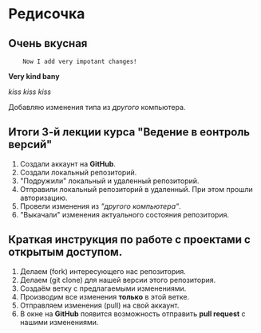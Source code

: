 # Редисочка
## Очень вкусная
```
    Now I add very impotant changes!
```
**Very kind bany** 

*kiss* *kiss* *kiss* 

Добавляю изменения типа из *другого* компьютера.

## Итоги 3-й лекции курса "Ведение в еонтроль версий"
1. Создали аккаунт на **GitHub**.
2. Создали локальный репозиторий.
3. "Подружили" локальный и удаленный репозиторий.
4. Отправили локальный репозиторий в удаленный. При этом прошли авторизацию.
5. Провели изменения из *"другого компьютера"*.
6. "Выкачали" изменения актуального состояния репозитория.

## Краткая инструкция по работе с проектами с открытым доступом.

1. Делаем (fork) интересующего нас репозитория.
2. Делаем (git clone) для нашей версии этого репозитория.
3. Создаём ветку с предлагаемыми изменениями.
4. Производим все изменения **только** в этой ветке.
5. Отправляем изменения (pull) на свой аккаунт.
6. В окне на **GitHub** появится возможность отправить **pull request** с нашими изменениями.
  